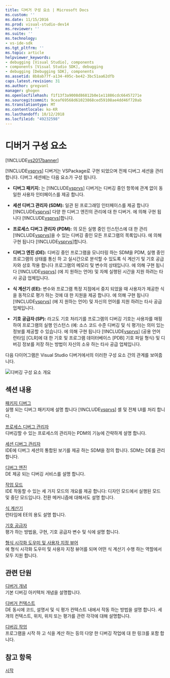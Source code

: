 ```yaml
---
title: 디버거 구성 요소 | Microsoft Docs
ms.custom: ''
ms.date: 11/15/2016
ms.prod: visual-studio-dev14
ms.reviewer: ''
ms.suite: ''
ms.technology:
- vs-ide-sdk
ms.tgt_pltfrm: ''
ms.topic: article
helpviewer_keywords:
- debugging [Visual Studio], components
- components [Visual Studio SDK], debugging
- debugging [Debugging SDK], components
ms.assetid: 8b8ab77f-a134-495c-be42-3bc51aa62dfb
caps.latest.revision: 31
ms.author: gregvanl
manager: ghogen
ms.openlocfilehash: f1f13f3a9008d86812b0e1e11886cdc66457271e
ms.sourcegitcommit: 9ceaf69568d61023868ced59108ae4dd46f720ab
ms.translationtype: MT
ms.contentlocale: ko-KR
ms.lasthandoff: 10/12/2018
ms.locfileid: "49232598"
---
```

# <a name="debugger-components"></a>디버거 구성 요소
[!INCLUDE[vs2017banner](../../includes/vs2017banner.md)]

[!INCLUDE[vsprvs](../../includes/vsprvs-md.md)] 디버거는 VSPackage로 구현 되었으며 전체 디버그 세션을 관리 합니다. 디버그 세션에는 다음 요소가 구성 됩니다.  
  
-   **디버그 패키지:** 는 [!INCLUDE[vsprvs](../../includes/vsprvs-md.md)] 디버거는 디버깅 중인 항목에 관계 없이 동일한 사용자 인터페이스를 제공 합니다.  
  
-   **세션 디버그 관리자 (SDM):** 일관 된 프로그래밍 인터페이스를 제공 합니다 [!INCLUDE[vsprvs](../../includes/vsprvs-md.md)] 다양 한 디버그 엔진의 관리에 대 한 디버거. 에 의해 구현 됩니다 [!INCLUDE[vsprvs](../../includes/vsprvs-md.md)]합니다.  
  
-   **프로세스 디버그 관리자 (PDM):** 의 모든 실행 중인 인스턴스에 대 한 관리 [!INCLUDE[vsprvs](../../includes/vsprvs-md.md)]을 수 있는 디버깅 중인 모든 프로그램의 목록입니다. 에 의해 구현 됩니다 [!INCLUDE[vsprvs](../../includes/vsprvs-md.md)]합니다.  
  
-   **디버그 엔진 (DE):** 디버깅 중인 프로그램을 모니터링 하는 SDM을 PDM, 실행 중인 프로그램의 상태를 통신 하 고 실시간으로 분석할 수 있도록 식 계산기 및 기호 공급자와 상호 작용 합니다 프로그램의 메모리 및 변수의 상태입니다. 에 의해 구현 됩니다 [!INCLUDE[vsprvs](../../includes/vsprvs-md.md)] (에 지 원하는 언어) 및 자체 실행된 시간을 지원 하려는 타사 공급 업체입니다.  
  
-   **식 계산기 (EE):** 변수와 프로그램 특정 지점에서 중지 되었을 때 사용자가 제공한 식을 동적으로 평가 하는 것에 대 한 지원을 제공 합니다. 에 의해 구현 됩니다 [!INCLUDE[vsprvs](../../includes/vsprvs-md.md)] (에 지 원하는 언어) 및 자신의 언어를 지원 하려는 타사 공급 업체입니다.  
  
-   **기호 공급자 (SP):** 라고도 기호 처리기를 프로그램의 디버깅 기호는 사용자를 매핑하여 프로그램의 실행 인스턴스 (예: 소스 코드 수준 디버깅 및 식 평가)는 의미 있는 정보를 제공할 수 있습니다. 에 의해 구현 됩니다 [!INCLUDE[vsprvs](../../includes/vsprvs-md.md)] (공용 언어 런타임 [CLR]에 대 한 기호 및 프로그램 데이터베이스 [PDB] 기호 파일 형식) 및 디버깅 정보를 저장 하는 방법이 자신의 소유 하는 타사 공급 업체입니다.  
  
 다음 다이어그램은 Visual Studio 디버거에서의 이러한 구성 요소 간의 관계를 보여줍니다.  
  
 ![디버깅 구성 요소 개요](../../extensibility/debugger/media/dbugcompovrview.gif "DBugCompOvrview")  
  
## <a name="in-this-section"></a>섹션 내용  
 [패키지 디버그](../../extensibility/debugger/debug-package.md)  
 실행 되는 디버그 패키지에 설명 합니다 [!INCLUDE[vsprvs](../../includes/vsprvs-md.md)] 셸 및 전체 UI를 처리 합니다.  
  
 [프로세스 디버그 관리자](../../extensibility/debugger/process-debug-manager.md)  
 디버깅할 수 있는 프로세스의 관리자는 PDM의 기능에 간략하게 설명 합니다.  
  
 [세션 디버그 관리자](../../extensibility/debugger/session-debug-manager.md)  
 IDE에 디버그 세션의 통합된 보기를 제공 하는 SDM을 정의 합니다. SDM는 DE를 관리합니다.  
  
 [디버그 엔진](../../extensibility/debugger/debug-engine.md)  
 DE 제공 되는 디버깅 서비스를 설명 합니다.  
  
 [작업 모드](../../extensibility/debugger/operational-modes.md)  
 IDE 작동할 수 있는 세 가지 모드의 개요를 제공 합니다: 디자인 모드에서 실행된 모드 및 중단 모드입니다. 전환 메커니즘에 대해서도 설명 합니다.  
  
 [식 계산기](../../extensibility/debugger/expression-evaluator.md)  
 런타임에 EE의 용도 설명 합니다.  
  
 [기호 공급자](../../extensibility/debugger/symbol-provider.md)  
 평가 하는 방법을, 구현, 기호 공급자 변수 및 식에 설명 합니다.  
  
 [형식 시각화 도우미 및 사용자 지정 뷰어](../../extensibility/debugger/type-visualizer-and-custom-viewer.md)  
 에 형식 시각화 도우미 및 사용자 지정 뷰어를 되며 어떤 식 계산기 수행 하는 역할에서 모두 지원 합니다.  
  
## <a name="related-sections"></a>관련 단원  
 [디버거 개념](../../extensibility/debugger/debugger-concepts.md)  
 기본 디버깅 아키텍처 개념을 설명합니다.  
  
 [디버거 컨텍스트](../../extensibility/debugger/debugger-contexts.md)  
 DE 동시에 코드, 설명서 및 식 평가 컨텍스트 내에서 작동 하는 방법을 설명 합니다. 세 개의 컨텍스트, 위치, 위치 또는 평가를 관련 각각에 대해 설명합니다.  
  
 [디버깅 작업](../../extensibility/debugger/debugging-tasks.md)  
 프로그램을 시작 하 고 식을 계산 하는 등의 다양 한 디버깅 작업에 대 한 링크를 포함 합니다.  
  
## <a name="see-also"></a>참고 항목  
 [시작](../../extensibility/debugger/getting-started-with-debugger-extensibility.md)

